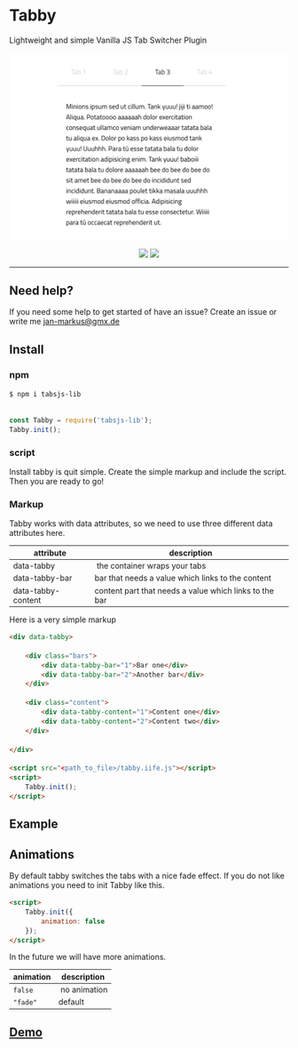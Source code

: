 # Tabby

Lightweight and simple Vanilla JS Tab Switcher Plugin

<p align="center"><img width="550" src="assets/tabby.png" alt="Tab Switcher Demo"></p>

<p align="center">
    <img src="https://badge.fury.io/js/tabsjs-lib.svg" />
    <img src="https://img.shields.io/github/size/janmarkuslanger/tabby/dist/tabby.iife.js.svg">
</p>

---

## Need help?

If you need some help to get started of have an issue?
Create an issue or write me jan-markus@gmx.de

## Install

### npm

``` npm
$ npm i tabsjs-lib
```

``` javascript

const Tabby = require('tabsjs-lib');
Tabby.init();

```

### script

Install tabby is quit simple. Create the simple markup and include the script. Then you are ready to go!

### Markup

Tabby works with data attributes, so we need to use three different data attributes here.

attribute | description
----------|-----------
data-tabby | the container wraps your tabs
data-tabby-bar | bar that needs a value which links to the content
data-tabby-content | content part that needs a value which links to the bar


Here is a very simple markup

``` html
<div data-tabby>

    <div class="bars">
        <div data-tabby-bar="1">Bar one</div>
        <div data-tabby-bar="2">Another bar</div>
    </div>

    <div class="content">
        <div data-tabby-content="1">Content one</div>
        <div data-tabby-content="2">Content two</div>
    </div>

</div>

<script src="<path_to_file>/tabby.iife.js"></script>
<script>
    Tabby.init();
</script>

```

## Example

## Animations

By default tabby switches the tabs with a nice fade effect. If you do not like animations you need to init Tabby like this.

``` html
<script>
    Tabby.init({
        animation: false
    });
</script>
```

In the future we will have more animations.

animation | description
-----|-----
`false` | no animation
`"fade"` | default

## <a href="https://janmarkuslanger.github.io/tabby/">Demo</a>
